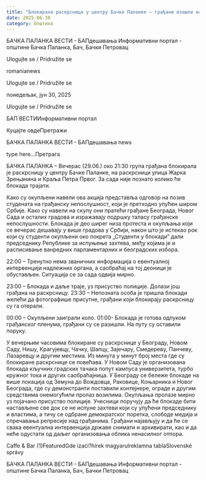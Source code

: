 ```yaml
---
title: "Блокирана раскрсница у центру Бачке Паланке – грађани изашли на улицу у знак подршке студентима"
date: 2025-06-30
category: Општина
---
```


БАЧКА ПАЛАНКА ВЕСТИ - БАПдешавања Информативни портал - општине Бачка Паланка, Бач, Бачки Петровац

Ulogujte se / Pridružite se

romanianews

Ulogujte se / Pridružite se

понедељак, јун 30, 2025

Ulogujte se / Pridružite se

БАП ВЕСТИИнформативни портал

Куцајте овдеПретражи

БАЧКА ПАЛАНКА ВЕСТИ - БАПдешавања news

type here...Претрага

БАЧКА ПАЛАНКА – Вечерас (29.06.) око 21:30 група грађана блокирала је раскрсницу у центру Бачке Паланке, на раскрсници улица Жарка Зрењанина и Краља Петра Првог. За сада није познато колико ће блокада трајати.

Како су окупљени навели ова акција представља одговор на позив студената на грађанску непослушност, који је претходно упућен широм Србије. Kако су навели на скупу они пратећи грађане Београда, Новог Сада и осталих градова и изражавају подршку таласу грађанске непослушности.
Блокада је део ширег низа протеста и окупљања који се вечерас дешавају у више градова у Србији, након што је истекао рок који су студенти окупљени око покрета „Студенти у блокади“ дали председнику Републике за испуњење захтева, међу којима је и расписивање ванредних парламентарних и београдских избора.


22:00 – Тренутно нема званичних информација о евентуалној интервенцији надлежних органа, а саобраћај на тој деоници је обустављен. Ситуација се за сада одвија мирно.


23:00 – Блокада и даље траје, уз присуство полиције. Долази још грађана на раскрсницу.
23:30 – Непозната особа је пришла блокади желећи да фотографише присутне, грађани који блокирају раскрсницу су га отерали.


00:00 – Окупљени заиграли коло.
01:00- Блокада је готова одлуком грађанског пленума, грађани су се разишли. На путу су оставили поруку.


У вечерњим часовима блокиране су раскрснице у Београду, Новом Саду, Нишу, Крагујевцу, Чачку, Шапцу, Зајечару, Смедереву, Панчеву, Лазаревцу и другим местима. Из минута у минут број места где су блокиране раскрснице се повећава.
У Новом Саду је организована блокада кључних градских тачака попут кампуса универзитета, турбо кружног тока и других саобраћајница. У Београду се бележе блокаде на више локација од Земуна до Вождовца, Раковице, Коњарника и Новог Београда, где су демонстранти поставили контејнере, ограде и другим средствима онемогућили пролаз возилима.
Окупљања пролазе мирно уз појачано присуство полиције. Учесници поручују да ће блокаде бити настављене све док се не испуне захтеви који су упућени председнику и властима, а тичу се одбране демократског поретка, слободе медија и спречавања репресије над грађанима.
Грађани најављују и да ће се свака евентуална интервенција државе снимати и архивирати, као и да неће одустати од даљег организовања облика ненасилног отпора.

Caffe & Bar (1)FeaturedGde izaći?hírek magyarulreklamna tablaSlovenské správy

БАЧКА ПАЛАНКА ВЕСТИ - БАПдешавања Информативни портал - општине Бачка Паланка, Бач, Бачки Петровац
